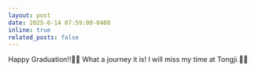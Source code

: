 ```yaml
---
layout: post
date: 2025-6-14 07:59:00-0400
inline: true
related_posts: false
---
```


Happy Graduation!!🧑‍🎓 What a journey it is! I will miss my time at Tongji.🥹🥹


